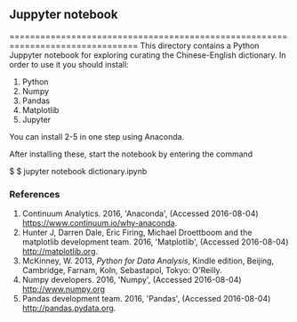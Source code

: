 ## Juppyter notebook
===============================================================================
This directory contains a Python Juppyter notebook for exploring curating the Chinese-English dictionary. In order to use it you should install:

1. Python
2. Numpy
3. Pandas
4. Matplotlib
5. Jupyter

You can install 2-5 in one step using Anaconda.

After installing these, start the notebook by entering the command

$ $ jupyter notebook  dictionary.ipynb

### References
1. Continuum Analytics. 2016, 'Anaconda', (Accessed 2016-08-04) <a href="https://www.continuum.io/why-anaconda">https://www.continuum.io/why-anaconda</a>.
2. Hunter J, Darren Dale, Eric Firing, Michael Droettboom and the matplotlib development team. 2016, 'Matplotlib', (Accessed 2016-08-04) <a href="http://matplotlib.org/">http://matplotlib.org</a>.
3. McKinney, W. 2013, <i>Python for Data Analysis</i>, Kindle edition, Beijing, Cambridge, Farnam, Koln, Sebastapol, Tokyo: O'Reilly.
4. Numpy developers. 2016, 'Numpy', (Accessed 2016-08-04) <a href="http://www.numpy.org/">http://www.numpy.org</a>
5. Pandas development team. 2016, 'Pandas', (Accessed 2016-08-04) <a href="http://pandas.pydata.org/">http://pandas.pydata.org</a>.